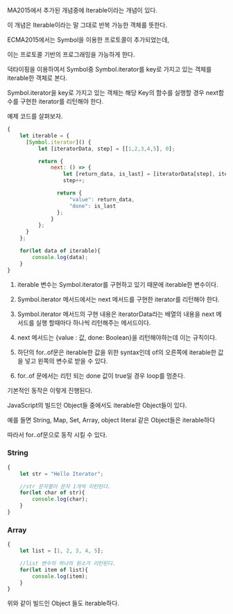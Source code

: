 MA2015에서 추가된 개념중에 Iterable이라는 개념이 있다.

이 개념은 Iterable이라는 말 그대로 반복 가능한 객체를 뜻한다.

ECMA2015에서는 Symbol을 이용한 프로토콜이 추가되었는데,

이는 프로토콜 기반의 프로그래밍을 가능하게 한다.

덕타이핑을 이용하여서 Symbol중 Symbol.iterator를 key로 가지고 있는 객체를 iterable한 객체로 본다.

Symbol.iterator을 key로 가지고 있는 객체는 해당 Key의 함수를 실행할 경우 next함수를 구현한 iterator를 리턴해야 한다.

예제 코드를 살펴보자.

```javascript
{
	let iterable = {
	  [Symbol.iterator]() {
	      let [iteratorData, step] = [[1,2,3,4,5], 0];

	      return {
	          next: () => {
		          let [return_data, is_last] = [iteratorData[step], iteratorData.length === step];
		          step++;

	            return {
	                "value": return_data,
	                "done": is_last
	            };
	          }
	      };
	  }
	};

	for(let data of iterable){
	    console.log(data);
	}
}

```

1. iterable 변수는 Symbol.iterator를 구현하고 있기 때문에 iterable한 변수이다.

2. Symbol.iterator 메서드에서는 next 메서드를 구현한 iterator를 리턴해야 한다.

3. Symbol.iterator 메서드의 구현 내용은 iteratorData라는 배열의 내용을 next 메서드를 실행 할때마다 하나씩 리턴해주는 메서드이다.

4. next 메서드는 {value : 값, done: Boolean}을 리턴해야하는데 이는 규칙이다.

5. 하단의 for..of문은 iterable한 값을 위한 syntax인데 of의 오른쪽에 iterable한 값을 넣고 왼쪽의 변수로 받을 수 있다.

6. for..of 문에서는 리턴 되는 done 값이 true일 경우 loop를 멈춘다.

기본적인 동작은 이렇게 진행된다.

JavaScript의 빌드인 Object들 중에서도 iterable한 Object들이 있다.

예를 들면 String, Map, Set, Array, object literal 같은 Object들은 iterable하다

따라서 for..of문으로 동작 시킬 수 있다.

### String

```javascript
{
	let str = "Hello Iterator";

	//str 문자열이 문자 1개씩 리턴된다.
	for(let char of str){
		console.log(char);
	}
}
```

### Array
```javascript
{
	let list = [1, 2, 3, 4, 5];

	//list 변수의 하나의 원소가 리턴된다.
	for(let item of list){
		console.log(item);
	}
}
```

위와 같이 빌드인 Object 들도 iterable하다.
